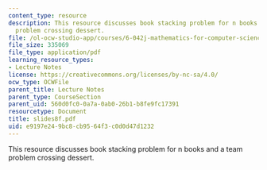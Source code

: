 ```yaml
---
content_type: resource
description: This resource discusses book stacking problem for n books and a team
  problem crossing dessert.
file: /ol-ocw-studio-app/courses/6-042j-mathematics-for-computer-science-fall-2005/e9197e249bc8cb9564f3c0d0d47d1232_slides8f.pdf
file_size: 335069
file_type: application/pdf
learning_resource_types:
- Lecture Notes
license: https://creativecommons.org/licenses/by-nc-sa/4.0/
ocw_type: OCWFile
parent_title: Lecture Notes
parent_type: CourseSection
parent_uid: 560d0fc0-0a7a-0ab0-26b1-b8fe9fc17391
resourcetype: Document
title: slides8f.pdf
uid: e9197e24-9bc8-cb95-64f3-c0d0d47d1232
---
```

This resource discusses book stacking problem for n books and a team problem crossing dessert.